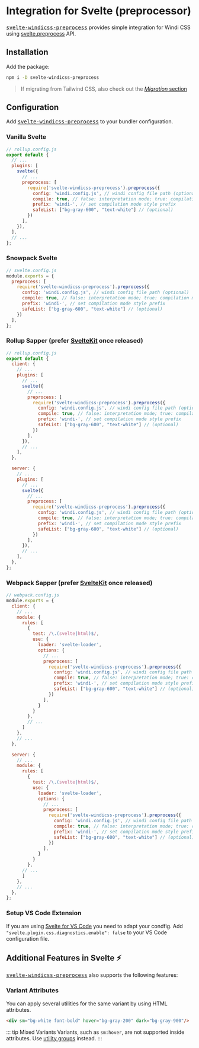 [utility groups]: /guide/features/
[svelte-windicss-preprocess]: https://github.com/windicss/svelte-windicss-preprocess
[migration]: /guide/migration

# Integration for Svelte (preprocessor)

<kbd>[svelte-windicss-preprocess]</kbd> provides simple integration for Windi CSS using [svelte.preprocess](https://svelte.dev/docs#svelte_preprocess) API.

## Installation

Add the package:

```bash
npm i -D svelte-windicss-preprocess
```

> If migrating from Tailwind CSS, also check out the [_Migration_ section][migration]

## Configuration

Add <kbd>[svelte-windicss-preprocess]</kbd> to your bundler configuration.

### Vanilla Svelte

```js
// rollup.config.js
export default {
  // ...
  plugins: [
    svelte({
      // ...
      preprocess: [
        require('svelte-windicss-preprocess').preprocess({
          config: 'windi.config.js', // windi config file path (optional)
          compile: true, // false: interpretation mode; true: compilation mode (optional)
          prefix: 'windi-', // set compilation mode style prefix
          safeList: ["bg-gray-600", "text-white"] // (optional)
        })
      ],
    }),
  ],
  // ...
};
```

### Snowpack Svelte

```js
// svelte.config.js
module.exports = {
  preprocess: [
    require('svelte-windicss-preprocess').preprocess({
      config: 'windi.config.js', // windi config file path (optional)
      compile: true, // false: interpretation mode; true: compilation mode (optional)
      prefix: 'windi-', // set compilation mode style prefix
      safeList: ["bg-gray-600", "text-white"] // (optional)
    })
  ],
};
```

### Rollup Sapper (prefer [SvelteKit](https://next.windicss.org/guide/integrations/svelte-kit.html) once released)

```js
// rollup.config.js
export default {
  client: {
    // ...
    plugins: [
      // ...
      svelte({
        // ...
        preprocess: [
          require('svelte-windicss-preprocess').preprocess({
            config: 'windi.config.js', // windi config file path (optional)
            compile: true, // false: interpretation mode; true: compilation mode (optional)
            prefix: 'windi-', // set compilation mode style prefix
            safeList: ["bg-gray-600", "text-white"] // (optional)
          })
        ],
      }),
      // ...
    ],
  },

  server: {
    // ...
    plugins: [
      // ...
      svelte({
        // ...
        preprocess: [
          require('svelte-windicss-preprocess').preprocess({
            config: 'windi.config.js', // windi config file path (optional)
            compile: true, // false: interpretation mode; true: compilation mode (optional)
            prefix: 'windi-', // set compilation mode style prefix
            safeList: ["bg-gray-600", "text-white"] // (optional)
          })
        ],
      }),
      // ...
    ],
  },
};
```

### Webpack Sapper (prefer [SvelteKit](https://next.windicss.org/guide/integrations/svelte-kit.html) once released)

```js
// webpack.config.js
module.exports = {
  client: {
    // ...
    module: {
      rules: [
        {
          test: /\.(svelte|html)$/,
          use: {
            loader: 'svelte-loader',
            options: {
              // ...
              preprocess: [
                require('svelte-windicss-preprocess').preprocess({
                  config: 'windi.config.js', // windi config file path (optional)
                  compile: true, // false: interpretation mode; true: compilation mode (optional)
                  prefix: 'windi-', // set compilation mode style prefix
                  safeList: ["bg-gray-600", "text-white"] // (optional)
                })
              ],
            }
          }
        },
        // ...
      ]
    },
    // ...
  },

  server: {
    // ...
    module: {
      rules: [
        {
          test: /\.(svelte|html)$/,
          use: {
            loader: 'svelte-loader',
            options: {
              // ...
              preprocess: [
                require('svelte-windicss-preprocess').preprocess({
                  config: 'windi.config.js', // windi config file path (optional)
                  compile: true, // false: interpretation mode; true: compilation mode (optional)
                  prefix: 'windi-', // set compilation mode style prefix
                  safeList: ["bg-gray-600", "text-white"] // (optional)
                })
              ],
            }
          }
        },
      // ...
      ]
    },
    // ...
  },
};

```

### Setup VS Code Extension

If you are using [Svelte for VS Code](https://marketplace.visualstudio.com/items?itemName=svelte.svelte-vscode) you need to adapt your condfig.
Add `"svelte.plugin.css.diagnostics.enable": false` to your VS Code configuration file.

## Additional Features in Svelte  ⚡️

<kbd>[svelte-windicss-preprocess](https://github.com/windicss/svelte-windicss-preprocess)</kbd> also supports the following features:

### Variant Attributes

You can apply several utilities for the same variant by using HTML attributes.

```html
<div sm="bg-white font-bold" hover="bg-gray-200" dark="bg-gray-900"/>
```

::: tip Mixed Variants
Variants, such as `sm:hover`, are not supported inside attributes. Use [utility groups] instead.
:::
